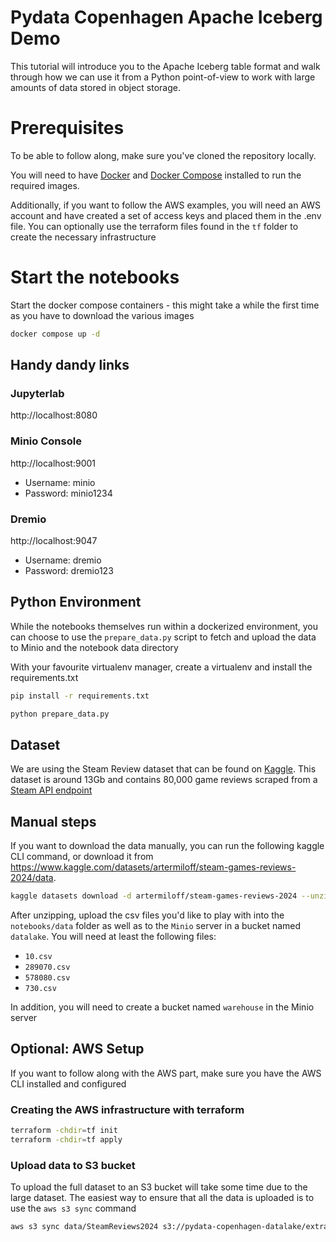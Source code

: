 # Pydata Copenhagen Apache Iceberg Demo

This tutorial will introduce you to the Apache Iceberg table format and walk through how we can use it from a Python
point-of-view to work with large amounts of data stored in object storage.

# Prerequisites

To be able to follow along, make sure you've cloned the repository locally.

You will need to have [Docker](https://docs.docker.com/get-docker/) and [Docker Compose](https://docs.docker.com/compose/install/)
installed to run the required images.

Additionally, if you want to follow the AWS examples, you will need an AWS account and have created a set of access keys
and placed them in the .env file. You can optionally use the terraform files found in the `tf` folder to create the 
necessary infrastructure


# Start the notebooks

Start the docker compose containers - this might take a while the first time as you have to download the various images

```bash
docker compose up -d
```

## Handy dandy links

### Jupyterlab
http://localhost:8080


### Minio Console
http://localhost:9001

- Username: minio
- Password: minio1234

### Dremio
http://localhost:9047

- Username: dremio
- Password: dremio123

## Python Environment
While the notebooks themselves run within a dockerized environment, 
you can choose to use the `prepare_data.py` script to fetch and upload the data to Minio and the notebook data directory

With your favourite virtualenv manager, create a virtualenv and install the requirements.txt
```bash
pip install -r requirements.txt
```

```bash
python prepare_data.py
```

## Dataset
We are using the Steam Review dataset that can be found on 
[Kaggle](https://www.kaggle.com/datasets/artermiloff/steam-games-reviews-2024/data). 
This dataset is around 13Gb and contains 80,000 game reviews scraped from a 
[Steam API endpoint](https://partner.steamgames.com/doc/store/getreviews)

## Manual steps

If you want to download the data manually, you can run the following kaggle CLI command, or download it from 
https://www.kaggle.com/datasets/artermiloff/steam-games-reviews-2024/data.

```bash
kaggle datasets download -d artermiloff/steam-games-reviews-2024 --unzip --path data
```

After unzipping, upload the csv files you'd like to play with into the `notebooks/data` folder as well as to 
the `Minio` server in a bucket named `datalake`. You will need at least the following files:
- `10.csv`
- `289070.csv`
- `578080.csv`
- `730.csv`

In addition, you will need to create a bucket named `warehouse` in the Minio server

## Optional: AWS Setup

If you want to follow along with the AWS part, make sure you have the AWS CLI installed and configured

### Creating the AWS infrastructure with terraform
```bash
terraform -chdir=tf init
terraform -chdir=tf apply
````

### Upload data to S3 bucket

To upload the full dataset to an S3 bucket will take some time due to the large dataset.
The easiest way to ensure that all the data is uploaded is to use the `aws s3 sync` command

```bash
aws s3 sync data/SteamReviews2024 s3://pydata-copenhagen-datalake/extract/reviews
```

